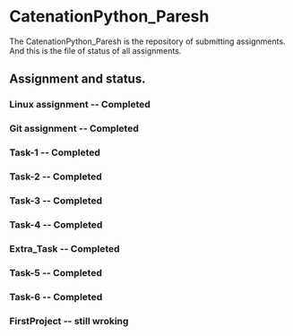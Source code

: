 # CatenationPython_Paresh
The CatenationPython_Paresh is the repository of submitting assignments. And this is the file of status of all assignments.

## Assignment and status.
### Linux assignment -- Completed 
### Git assignment -- Completed 
### Task-1 -- Completed
### Task-2 -- Completed
### Task-3 -- Completed
### Task-4 -- Completed
### Extra_Task -- Completed
### Task-5 -- Completed
### Task-6 -- Completed
### FirstProject -- still wroking 
